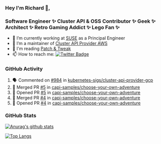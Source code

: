 ### Hey I'm Richard 👋, 

<h3 align="left">Software Engineer ✨ Cluster API & OSS Contributor ✨ Geek ✨ Architect ✨ Retro Gaming Addict ✨ Lego Fan ✨</h3>

- 🔭 I’m currently working at [SUSE](https://www.suse.com/) as a Principal Engineer
- 👯 I’m a maintainer of [Cluster API Provider AWS](https://github.com/kubernetes-sigs/cluster-api-provider-aws)
- 💬 I'm reading [Patch & Tweak](https://bjooks.com/products/patch-tweak-exploring-modular-synthesis)
- 📫 How to reach me: [![Twitter Badge](https://img.shields.io/badge/-@fruit_case-00acee?style=flat&logo=Twitter&logoColor=white)](https://twitter.com/intent/follow?screen_name=fruit_case "Follow on Twitter")

### GitHub Activity 

<!--START_SECTION:activity-->
1. 🗣 Commented on [#984](https://github.com/kubernetes-sigs/cluster-api-provider-gcp/pull/984#issuecomment-1640618037) in [kubernetes-sigs/cluster-api-provider-gcp](https://github.com/kubernetes-sigs/cluster-api-provider-gcp)
2. 🎉 Merged PR [#5](https://github.com/capi-samples/choose-your-own-adventure/pull/5) in [capi-samples/choose-your-own-adventure](https://github.com/capi-samples/choose-your-own-adventure)
3. 💪 Opened PR [#5](https://github.com/capi-samples/choose-your-own-adventure/pull/5) in [capi-samples/choose-your-own-adventure](https://github.com/capi-samples/choose-your-own-adventure)
4. 🎉 Merged PR [#4](https://github.com/capi-samples/choose-your-own-adventure/pull/4) in [capi-samples/choose-your-own-adventure](https://github.com/capi-samples/choose-your-own-adventure)
5. 💪 Opened PR [#4](https://github.com/capi-samples/choose-your-own-adventure/pull/4) in [capi-samples/choose-your-own-adventure](https://github.com/capi-samples/choose-your-own-adventure)
<!--END_SECTION:activity-->

### GitHub Stats

[![Anurag's github stats](https://github-readme-stats.vercel.app/api?username=richardcase&count_private=true&show_icons=true)](https://github.com/anuraghazra/github-readme-stats)

[![Top Langs](https://github-readme-stats.vercel.app/api/top-langs/?username=richardcase&hide=html&layout=compact)](https://github.com/anuraghazra/github-readme-stats)
